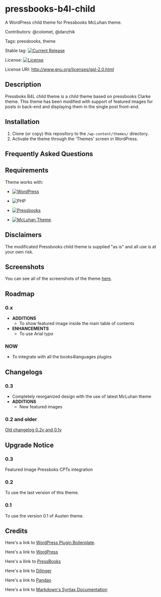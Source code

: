 # pressbooks-b4l-child

A WordPress child theme for Pressbooks McLuhan theme.

Contributors: @colomet,  @danzhik 

Tags: pressbooks, theme


Stable tag: [![Current Release](https://img.shields.io/github/release/Books4Languages/pressbooks-books4languages.svg)](https://github.com/Books4Languages/pressbooks-books4languages/releases/latest/)

License:  [![License](https://img.shields.io/badge/license-GPL--2.0%2B-red.svg)](https://github.com/Books4Languages/pressbooks-books4languages/blob/master/license.txt)

License URI: http://www.gnu.org/licenses/gpl-2.0.html

## Description  

Pressboks B4L child theme is a child theme based on pressbooks Clarke theme. This theme has been modified with support of featured images for posts in back-end and displaying them in the single post front-end.  

## Installation 
1. Clone (or copy) this repository to the ```/wp-content/themes/``` directory.
2. Activate the theme through the 'Themes' screen in WordPress.

## Frequently Asked Questions 


## Requirements 
Theme works with:
- [![WordPress](https://img.shields.io/badge/Wordpress-4.9.5-green.svg)](https://codex.wordpress.org/Version_4.9.5)

- ![PHP](https://img.shields.io/badge/PHP-7.0-blue.svg)

- [![Pressbooks](https://img.shields.io/badge/Pressbooks-V%205.3.0-red.svg)](https://github.com/pressbooks/pressbooks/releases/tag/5.3.0)


- [![McLuhan Theme](https://img.shields.io/badge/McLuhanTheme-V%202.3.0-red.svg)](https://github.com/pressbooks/pressbooks-book/releases/tag/2.3.0).

## Disclaimers 
The modificated Pressbooks child theme is supplied "as is" and all use is at your own risk.

## Screenshots 
You can see all of the screenshots of the theme [here](https://github.com/my-language-skills/pressbooks-b4l-child/blob/developer/books-for-languages-theme/screeenshots/screenshots.md).
## Roadmap
### 0.x
* **ADDITIONS**
    * To show featured image inside the main table of contents
* **ENHANCEMENTS**
    * To use Arial typo
    
### NOW
* To integrate with all the books4languages plugins     

## Changelogs
### 0.3
* Completely reorganized design with the use of latest McLuhan theme
* **ADDITIONS**
    * New featured images

### 0.2 and older
[Old changelog 0.2v and 0.1v ](https://github.com/my-language-skills/pressbooks-b4l-child/blob/developer/books-for-languages-theme/doc/old-changelog-0.1-0.2.md)        


## Upgrade Notice 
### 0.3
Featured Image Pressboks CPTs integration

### 0.2
To use the last version of this theme.

### 0.1
To use the version 0.1 of  Austen theme.

## Credits 
Here's a link to [WordPress Plugin Boilerplate](http://wppb.io/).

Here's a link to [WordPress](https://wordpress.org/)

Here's a llink to [PressBooks](https://pressbooks.org/get-involved/)

Here's a link to [Dilinger](http://dillinger.io/)

Here's a link to [Pandao](https://pandao.github.io/editor.md/en.html)

Here's a link to [Markdown's Syntax Documentation](https://daringfireball.net/projects/markdown/syntax)




